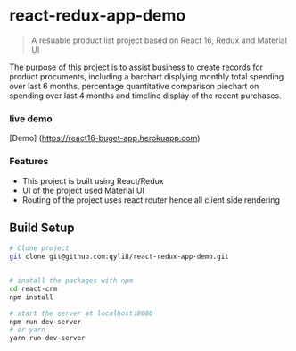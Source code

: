 # react-redux-app-demo

> A resuable product list project based on React 16, Redux and Material UI

The purpose of this project is to assist business to create records for product procuments, including a barchart displying monthly total spending over last 6 months, percentage quantitative comparison piechart on spending over last 4 months and timeline display of the recent purchases.

### live demo
[Demo] (https://react16-buget-app.herokuapp.com)

### Features
- This project is built using React/Redux
- UI of the project used Material UI
- Routing of the project uses react router hence all client side rendering

## Build Setup

```bash
# Clone project
git clone git@github.com:qyli8/react-redux-app-demo.git


# install the packages with npm
cd react-crm
npm install

# start the server at localhost:8080
npm run dev-server
# or yarn
yarn run dev-server
